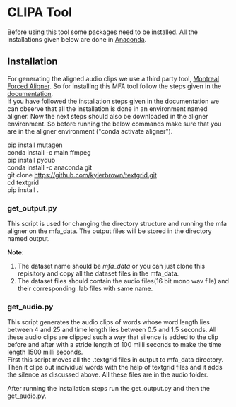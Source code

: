 # CLIPA Tool

Before using this tool some packages need to be installed. All the installations given below are done in [Anaconda](https://docs.anaconda.com/anaconda/install/windows/).
## Installation
For generating the aligned audio clips we use a third party tool, [Montreal Forced Aligner](https://montreal-forced-aligner.readthedocs.io/en/latest/introduction.html). So for installing this MFA tool follow the steps given in the [documentation](https://montreal-forced-aligner.readthedocs.io/en/latest/installation.html).<br />
If you have followed the installation steps given in the documentation we can observe that all the installation is done in an environment named aligner. Now the next steps should also be downloaded in the aligner environment. So before running the below commands make sure that you are in the aligner environment ("conda activate aligner").<br/>

pip install mutagen <br/>
conda install -c main ffmpeg <br/>
pip install pydub <br/>
conda install -c anaconda git <br/>
git clone https://github.com/kylerbrown/textgrid.git <br/>
cd textgrid <br/>
pip install . <br/>

### get_output.py
This script is used for changing the directory structure and running the mfa aligner on the mfa_data. The output files will be stored in the directory named output.<br/>

**Note**: 
1. The dataset name should be *mfa_data* or you can just clone this repisitory and copy all the dataset files in the mfa_data.  
1. The dataset files should contain the audio files(16 bit mono wav file) and their corresponding .lab files with same name.

### get_audio.py
This script generates the audio clips of words whose word length lies between 4 and 25 and time length lies between 0.5 and 1.5 seconds. All these audio clips are clipped such a way that silence is added to the clip before and after with a stride length of 100 milli seconds to make the time length 1500 milli seconds.<br/>
First this script moves all the .textgrid files in output to mfa_data directory. Then it clips out individual words with the help of textgrid files and it adds the silence as discussed above. All these files are in the audio folder.

After running the installation steps run the get_output.py and then the get_audio.py.


